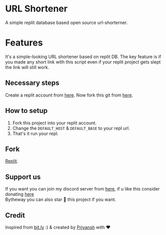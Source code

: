 # URL Shortener
A simple replit database based open source url-shorterner.
# Features
It's a simple-looking URL shortener based on replit DB. The key feature is if you made any short link with this script even if your replit project gets slept the link will still work.
## Necessary steps
Create a replit account from [here](https://replit.com/). Now fork this git from [here](https://repl.it/github/priyanshdotxyz/u).
## How to setup
1. Fork this project into your replit account.
2. Change the `DEFAULT_HOST` & `DEFAULT_BASE` to your repl url.
3. That's it run your repl.
## Fork
[Replit](https://repl.it/github/priyanshdotxyz/url-shortener).
## Support us
If you want you can join my discord server from [here](https://www.priyansh.xyz/discord),  if u like this consider donating [here](https://priyansh.xyz/donate)<br/>
Bytheway you can also star 🌟 this project if you want.
## Credit
Inspired from [bit.ly](https://bit.ly) :) & created by [Priyansh](https://www.priyansh.xyz) with ♥️
